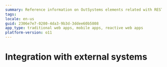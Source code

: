 ```yaml
---
summary: Reference information on OutSystems elements related with REST APIs, SOAP Web Services and SAP integrations. Find how database types map into OutSystems data types.
tags: 
locale: en-us
guid: 2306e7e7-0280-4da3-9b3d-3ddee60b5808
app_type: traditional web apps, mobile apps, reactive web apps
platform-version: o11
---
```


# Integration with external systems
